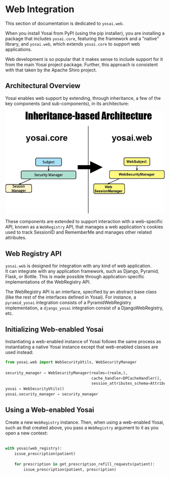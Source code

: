 # Web Integration

This section of documentation is dedicated to ``yosai.web``.  

When you install Yosai from PyPI (using the pip installer), you are installing
a package that includes ``yosai.core``, featuring the framework and a "native"
library, and ``yosai.web``, which extends ``yosai.core`` to support web applications.

Web development is so popular that it makes sense to include support for it
from the main Yosai project package.  Further, this approach is consistent with that
taken by the Apache Shiro project.


## Architectural Overview

Yosai enables web support by extending, through inheritance, a few of the key
components (and sub-components), in its architecture:

![web_architecture](img/yosai_web_architecture.png)

These components are extended to support interaction with a web-specific API, known
as a ``WebRegistry`` API, that manages a web application's cookies
used to track SessionID and RememberMe and manages other related attributes.


## Web Registry API

``yosai.web`` is designed for integration with any kind of web application.  
It can integrate with any application framework, such as Django, Pyramid, Flask,
or Bottle.  This is made possible through application-specific implementations of
the WebRegistry API.  

The WebRegistry API is an interface, specified by an abstract base class (like the
rest of the interfaces defined in Yosai). For instance, a ``pyramid_yosai`` integration
consists of a PyramidWebRegistry implementation, a ``django_yosai`` integration
consist of a DjangoWebRegistry, etc.


## Initializing Web-enabled Yosai

Instantiating a web-enabled instance of Yosai follows the same process as
instantiating a native Yosai instance except that web-enabled classes are
used instead:

```Python
from yosai.web import WebSecurityUtils, WebSecurityManager

security_manager = WebSecurityManager(realms=(realm,),
                                      cache_handler=DPCacheHandler(),
                                      session_attributes_schema=AttributesSchema)
yosai = WebSecurityUtils()
yosai.security_manager = security_manager
```

## Using a Web-enabled Yosai

Create a new ``WebRegistry`` instance.  Then, when using a web-enabled Yosai,
such as that created above, you pass a ``WebRegistry`` argument to it
as you open a new context:

```Python

with yosai(web_registry):
    issue_prescription(patient)

    for prescription in get_prescription_refill_requests(patient):
        issue_prescription(patient, prescription)

```
